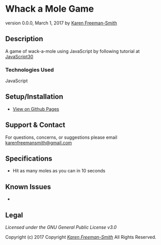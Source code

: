 # Whack a Mole Game
version 0.0.0, March 1, 2017
by [Karen Freeman-Smith](https://karenfreemansmith.github.io)

## Description
  A game of wack-a-mole using JavaScript by following tutorial at [JavaScript30](https://github.com/wesbos/JavaScript30)

### Technologies Used
JavaScript

## Setup/Installation
* [View on Github Pages](https://karenfreemansmith.github.io/JS30-Day30-WhackAMole/)

## Support & Contact
For questions, concerns, or suggestions please email karenfreemansmith@gmail.com

## Specifications
* Hit as many moles as you can in 10 seconds

## Known Issues
* 

## Legal
*Licensed under the GNU General Public License v3.0*

Copyright (c) 2017 Copyright _[Karen Freeman-Smith](https://karenfreemansmith.github.io)_ All Rights Reserved.
